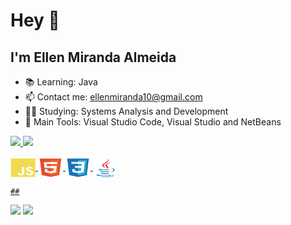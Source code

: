 # Hey 👋
## I'm Ellen Miranda Almeida

- 📚 Learning: Java
- 📫 Contact me: ellenmiranda10@gmail.com
- 👨‍🎓 Studying: Systems Analysis and Development
- 🔨 Main Tools: Visual Studio Code, Visual Studio and NetBeans

 <div>
  <a href="https://github.com/AlmeidaEllen">
  <img height="180em" src="https://github-readme-stats.vercel.app/api?username=AlmeidaEllen&show_icons=true&theme=ocean_dark&include_all_commits=true&count_private=true"/>
  <img height="180em" src="https://github-readme-stats.vercel.app/api/top-langs/?username=AlmeidaEllen&layout=compact&langs_count=7&theme=ocean_dark"/>
</div>

 <div style="display: inline_block"><br>
  <img align="center" alt="Ellen-Js" height="30" width="40" src="https://raw.githubusercontent.com/devicons/devicon/master/icons/javascript/javascript-plain.svg"> 
  <img align="center" alt="Ellen-HTML" height="30" width="40" src="https://raw.githubusercontent.com/devicons/devicon/master/icons/html5/html5-original.svg">
  <img align="center" alt="Ellen-CSS" height="30" width="40" src="https://raw.githubusercontent.com/devicons/devicon/master/icons/css3/css3-original.svg">
  <img align="center" alt="Ellen-Python" height="30" width="40" src="https://raw.githubusercontent.com/devicons/devicon/master/icons/java/java-original.svg">  
</div>

    ##
  
  <div>   
   <a href="https://www.linkedin.com/in/ellen-miranda-316a8a1b7/" target="_blank"><img src="https://img.shields.io/badge/-LinkedIn-%230077B5?style=for-the-badge&logo=linkedin&logoColor=white" target="_blank"></a> 
 <a href="https://accounts.google.com/AccountChooser/signinchooser?service=mail&continue=https%3A%2F%2Fmail.google.com%2Fmail%2F&flowName=GlifWebSignIn&flowEntry=AccountChooser" target="_blank"><img src="https://img.shields.io/badge/Gmail-D14836?style=for-the-badge&logo=gmail&logoColor=white"></a> 
 
</div>
